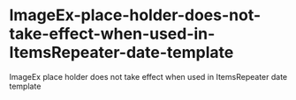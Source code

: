 # ImageEx-place-holder-does-not-take-effect-when-used-in-ItemsRepeater-date-template
ImageEx place holder does not take effect when used in ItemsRepeater date template
